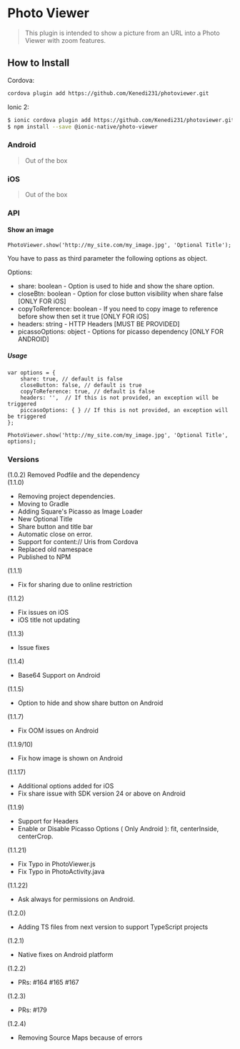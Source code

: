 # Photo Viewer  
> This plugin is intended to show a picture from an URL into a Photo Viewer with zoom features.

## How to Install

Cordova:
```bash
cordova plugin add https://github.com/Kenedi231/photoviewer.git
```

Ionic 2:
```bash
$ ionic cordova plugin add https://github.com/Kenedi231/photoviewer.git
$ npm install --save @ionic-native/photo-viewer
```

### Android
> Out of the box

### iOS
> Out of the box


### API

#### Show an image

```
PhotoViewer.show('http://my_site.com/my_image.jpg', 'Optional Title');
```

You have to pass as third parameter the following options as object.

Options:
* share: boolean - Option is used to hide and show the share option.
* closeBtn: boolean - Option for close button visibility when share false [ONLY FOR iOS]
* copyToReference: boolean - If you need to copy image to reference before show then set it true [ONLY FOR iOS]
* headers: string - HTTP Headers [MUST BE PROVIDED]
* picassoOptions: object - Options for picasso dependency [ONLY FOR ANDROID]

##### Usage

```
var options = {
    share: true, // default is false
    closeButton: false, // default is true
    copyToReference: true, // default is false
    headers: '',  // If this is not provided, an exception will be triggered
    piccasoOptions: { } // If this is not provided, an exception will be triggered
};

PhotoViewer.show('http://my_site.com/my_image.jpg', 'Optional Title', options);
```

### Versions  
(1.0.2) Removed Podfile and the dependency  
(1.1.0)
- Removing project dependencies.  
- Moving to Gradle  
- Adding Square's Picasso as Image Loader  
- New Optional Title
- Share button and title bar
- Automatic close on error.
- Support for content:// Uris from Cordova
- Replaced old namespace
- Published to NPM  

(1.1.1)
- Fix for sharing due to online restriction

(1.1.2)
- Fix issues on iOS
- iOS title not updating

(1.1.3)
- Issue fixes

(1.1.4)
- Base64 Support on Android

(1.1.5)
- Option to hide and show share button on Android

(1.1.7)  
- Fix OOM issues on Android

(1.1.9/10)  
- Fix how image is shown on Android

(1.1.17)  
- Additional options added for iOS
- Fix share issue with SDK version 24 or above on Android

(1.1.9)
- Support for Headers
- Enable or Disable Picasso Options ( Only Android ): fit, centerInside, centerCrop.

(1.1.21)
- Fix Typo in PhotoViewer.js
- Fix Typo in PhotoActivity.java

(1.1.22)
- Ask always for permissions on Android.

(1.2.0)
- Adding TS files from next version to support TypeScript projects

(1.2.1)
- Native fixes on Android platform

(1.2.2)
- PRs: #164 #165 #167

(1.2.3)
- PRs: #179

(1.2.4)
- Removing Source Maps because of errors